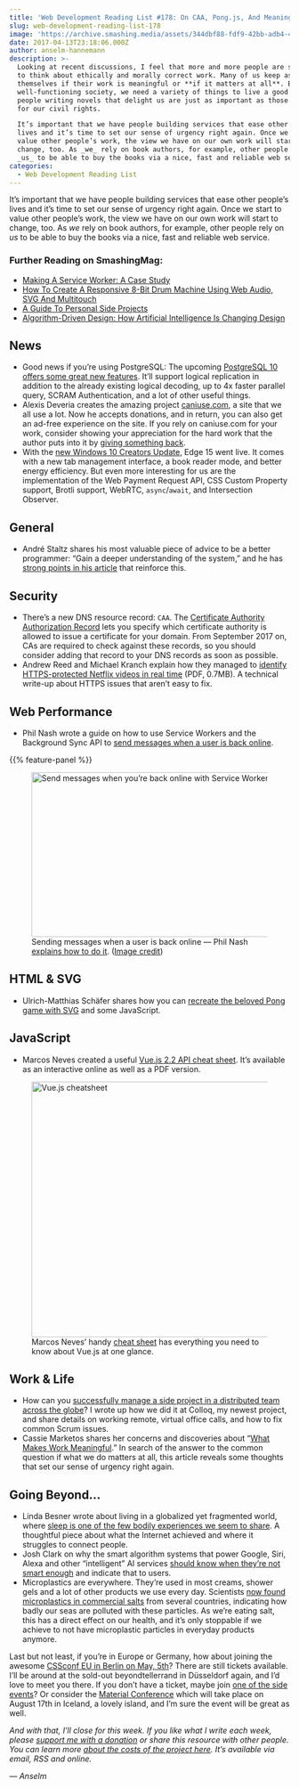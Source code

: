 ```yaml
---
title: 'Web Development Reading List #178: On CAA, Pong.js, And Meaningful Work'
slug: web-development-reading-list-178
image: 'https://archive.smashing.media/assets/344dbf88-fdf9-42bb-adb4-46f01eedd629/1de5747a-d5d1-49af-b91e-4c97e43e7533/wdrl-178-opt.png'
date: 2017-04-13T23:18:06.000Z
author: anselm-hannemann
description: >-
  Looking at recent discussions, I feel that more and more people are starting
  to think about ethically and morally correct work. Many of us keep asking
  themselves if their work is meaningful or **if it matters at all**. But in a
  well-functioning society, we need a variety of things to live a good life. The
  people writing novels that delight us are just as important as those who fight
  for our civil rights.

  It’s important that we have people building services that ease other people’s
  lives and it’s time to set our sense of urgency right again. Once we start to
  value other people’s work, the view we have on our own work will start to
  change, too. As _we_ rely on book authors, for example, other people rely on
  _us_ to be able to buy the books via a nice, fast and reliable web service.
categories:
  - Web Development Reading List
---
```

It’s important that we have people building services that ease other people’s lives and it’s time to set our sense of urgency right again. Once we start to value other people’s work, the view we have on our own work will start to change, too. As _we_ rely on book authors, for example, other people rely on _us_ to be able to buy the books via a nice, fast and reliable web service.</p>

### <span class="rh">Further Reading</span> on SmashingMag:

*   [Making A Service Worker: A Case Study](https://www.smashingmagazine.com/2016/02/making-a-service-worker/)
*   [How To Create A Responsive 8-Bit Drum Machine Using Web Audio, SVG And Multitouch](https://www.smashingmagazine.com/2016/08/how-to-create-a-responsive-8-bit-drum-machine-using-web-audio-svg-and-multitouch/)
*   [A Guide To Personal Side Projects](https://www.smashingmagazine.com/2016/05/a-guide-to-personal-side-projects/)
*   [Algorithm-Driven Design: How Artificial Intelligence Is Changing Design](https://www.smashingmagazine.com/2017/01/algorithm-driven-design-how-artificial-intelligence-changing-design/)

## News

*   Good news if you’re using PostgreSQL: The upcoming [PostgreSQL 10 offers some great new features](https://rhaas.blogspot.de/2017/04/new-features-coming-in-postgresql-10.html). It’ll support logical replication in addition to the already existing logical decoding, up to 4x faster parallel query, SCRAM Authentication, and a lot of other useful things.
*   Alexis Deveria creates the amazing project [caniuse.com](https://caniuse.com/), a site that we all use a lot. Now he accepts donations, and in return, you can also get an ad-free experience on the site. If you rely on caniuse.com for your work, consider showing your appreciation for the hard work that the author puts into it by [giving something back](https://www.patreon.com/caniuse).
*   With the [new Windows 10 Creators Update](https://docs.microsoft.com/en-us/microsoft-edge/dev-guide#whats-new-in-edgehtml-15), Edge 15 went live. It comes with a new tab management interface, a book reader mode, and better energy efficiency. But even more interesting for us are the implementation of the Web Payment Request API, CSS Custom Property support, Brotli support, WebRTC, `async`/`await`, and Intersection Observer.</p>

## General

*   André Staltz shares his most valuable piece of advice to be a better programmer: “Gain a deeper understanding of the system,” and he has [strong points in his article](https://staltz.com/the-single-tip-that-made-me-a-better-programmer.html) that reinforce this.</p>

## Security

*   There’s a new DNS resource record: `CAA`. The [Certificate Authority Authorization Record](https://ma.ttias.be/caa-checking-becomes-mandatory-ssltls-certificates/) lets you specify which certificate authority is allowed to issue a certificate for your domain. From September 2017 on, CAs are required to check against these records, so you should consider adding that record to your DNS records as soon as possible.
*   Andrew Reed and Michael Kranch explain how they managed to [identify HTTPS-protected Netflix videos in real time](https://www.mjkranch.com/docs/CODASPY17_Kranch_Reed_IdentifyingHTTPSNetflix.pdf) (PDF, 0.7MB). A technical write-up about HTTPS issues that aren’t easy to fix.</p>

## Web Performance

*   Phil Nash wrote a guide on how to use Service Workers and the Background Sync API to [send messages when a user is back online](https://www.twilio.com/blog/2017/02/send-messages-when-youre-back-online-with-service-workers-and-background-sync.html).

{{% feature-panel %}}

<figure><a href="https://www.twilio.com/blog/2017/02/send-messages-when-youre-back-online-with-service-workers-and-background-sync.html"><img loading="lazy" decoding="async" src="https://archive.smashing.media/assets/344dbf88-fdf9-42bb-adb4-46f01eedd629/ce9c8e9e-061e-40ed-b7e1-5ba2c826040b/messages-with-service-worker-opt.png" width="800" height="296" alt="Send messages when you’re back online with Service Workers and Background Sync" /></a><figcaption>Sending messages when a user is back online — Phil Nash <a href="https://www.twilio.com/blog/2017/02/send-messages-when-youre-back-online-with-service-workers-and-background-sync.html">explains how to do it</a>. (<a href="https://www.twilio.com/blog/2017/02/send-messages-when-youre-back-online-with-service-workers-and-background-sync.html">Image credit</a>)</figcaption></figure>

## HTML & SVG

*   Ulrich-Matthias Schäfer shares how you can [recreate the beloved Pong game with SVG](https://css-tricks.com/pong-svg-js/) and some JavaScript.</p>

## JavaScript

*   Marcos Neves created a useful [Vue.js 2.2 API cheat sheet](https://vuejs-tips.github.io/cheatsheet/). It’s available as an interactive online as well as a PDF version.

<figure><a href="https://vuejs-tips.github.io/cheatsheet/"><img loading="lazy" decoding="async" src="https://archive.smashing.media/assets/344dbf88-fdf9-42bb-adb4-46f01eedd629/f31bb91c-0e70-4056-a712-bbd45b31bc1f/vue-cheatsheet-opt.png" width="800" height="459" alt="Vue.js cheatsheet" /></a><figcaption>Marcos Neves’ handy <a href="https://vuejs-tips.github.io/cheatsheet/">cheat sheet</a> has everything you need to know about Vue.js at one glance.</figcaption></figure>

## Work & Life

*   How can you [successfully manage a side project in a distributed team across the globe](https://colloq.io/blog/remote-managing-a-side-project-across-the-globe)? I wrote up how we did it at Colloq, my newest project, and share details on working remote, virtual office calls, and how to fix common Scrum issues.
*   Cassie Marketos shares her concerns and discoveries about “[What Makes Work Meaningful](https://blog.bigcartel.com/what-makes-work-meaningful/).” In search of the answer to the common question if what we do matters at all, this article reveals some thoughts that set our sense of urgency right again.</p>

## Going Beyond…

*   Linda Besner wrote about living in a globalized yet fragmented world, where [sleep is one of the few bodily experiences we seem to share](https://reallifemag.com/sleep-country/). A thoughtful piece about what the Internet achieved and where it struggles to connect people.
*   Josh Clark on why the smart algorithm systems that power Google, Siri, Alexa and other “intelligent” AI services [should know when they’re not smart enough](https://bigmedium.com/ideas/systems-smart-enough-to-know-theyre-not-smart-enough.html) and indicate that to users.
*   Microplastics are everywhere. They’re used in most creams, shower gels and a lot of other products we use every day. Scientists [now found microplastics in commercial salts](https://www.nature.com/articles/srep46173) from several countries, indicating how badly our seas are polluted with these particles. As we’re eating salt, this has a direct effect on our health, and it’s only stoppable if we achieve to not have microplastic particles in everyday products anymore.

Last but not least, if you’re in Europe or Germany, how about joining the awesome [CSSconf EU in Berlin on May, 5th](https://2017.cssconf.eu/)? There are still tickets available. I’ll be around at the sold-out beyondtellerrand in Düsseldorf again, and I’d love to meet you there. If you don’t have a ticket, maybe join [one of the side events](https://beyondtellerrand.com/events/duesseldorf-2017/side-events)? Or consider the [Material Conference](https://web.material.is/2017/) which will take place on August 17th in Iceland, a lovely island, and I’m sure the event will be great as well.

_And with that, I’ll close for this week. If you like what I write each week, please [support me with a donation](https://wdrl.info/donate) or share this resource with other people. You can learn more [about the costs of the project here](https://wdrl.info/costs/). It’s available via email, RSS and online._

_— Anselm_

